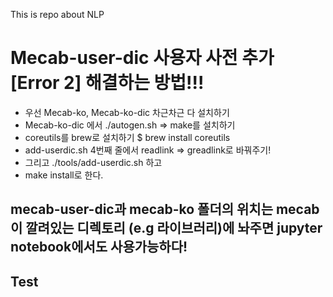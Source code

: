 This is repo about NLP

# Mecab-user-dic 사용자 사전 추가 [Error 2] 해결하는 방법!!!
- 우선 Mecab-ko, Mecab-ko-dic 차근차근 다 설치하기
- Mecab-ko-dic 에서 ./autogen.sh => make를 설치하기
- coreutils를 brew로 설치하기 $ brew install coreutils
- add-userdic.sh 4번째 줄에서 readlink => greadlink로 바꿔주기!
- 그리고 ./tools/add-userdic.sh 하고
- make install로 한다.

## mecab-user-dic과 mecab-ko 폴더의 위치는 mecab이 깔려있는 디렉토리 (e.g 라이브러리)에 놔주면 jupyter notebook에서도 사용가능하다!

## Test
